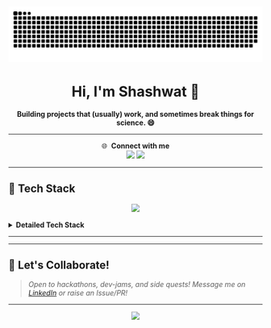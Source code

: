 <!-- Banner or animated GIF -->
<p align="center">
  <img src="https://github.com/Platane/snk/raw/output/github-contribution-grid-snake.svg" alt="snake animation" />
</p>

<h1 align="center">Hi, I'm Shashwat 👋</h1>
<p align="center"> <b>Building projects that (usually) work, and sometimes break things for science. 😄</b> </p>

---

<div align="center">

🌐 &nbsp;**Connect with me**  
<a href="https://www.linkedin.com/in/shashwat-dewangan-408637246/"><img src="https://img.shields.io/badge/LinkedIn-%230077B5?style=for-the-badge&logo=linkedin&logoColor=white" /></a>
<a href="https://leetcode.com/u/shashwat444/"><img src="https://img.shields.io/badge/LeetCode-FFA116?style=for-the-badge&logo=LeetCode&logoColor=black" /></a>
  
</div>

---

## 🚀 Tech Stack  
<p align="center">
  <img src="https://skillicons.dev/icons?i=cpp,html,css,js,react,nodejs,express,mongodb,mysql,git,github,tensorflow,scikitlearn,vercel,postman" />
</p>

<details>
  <summary><b>Detailed Tech Stack</b></summary>
  
  ![C++](https://img.shields.io/badge/c++-%2300599C.svg?style=for-the-badge&logo=c%2B%2B&logoColor=white)
  ![HTML5](https://img.shields.io/badge/html5-%23E34F26.svg?style=for-the-badge&logo=html5&logoColor=white)
  ![Render](https://img.shields.io/badge/Render-46E3B7.svg?style=for-the-badge&logo=render&logoColor=white)
  ![Express.js](https://img.shields.io/badge/express.js-%23404d59.svg?style=for-the-badge&logo=express&logoColor=%2361DAFB)
  ![NodeJS](https://img.shields.io/badge/node.js-6DA55F?style=for-the-badge&logo=node.js&logoColor=white)
  ![React](https://img.shields.io/badge/react-%2320232a.svg?style=for-the-badge&logo=react&logoColor=%2361DAFB)
  ![Socket.io](https://img.shields.io/badge/Socket.io-black?style=for-the-badge&logo=socket.io&badgeColor=010101)
  ![Vite](https://img.shields.io/badge/vite-%23646CFF.svg?style=for-the-badge&logo=vite&logoColor=white)
  ![MongoDB](https://img.shields.io/badge/MongoDB-%234ea94b.svg?style=for-the-badge&logo=mongodb&logoColor=white)
  ![MySQL](https://img.shields.io/badge/mysql-4479A1.svg?style=for-the-badge&logo=mysql&logoColor=white)
  ![scikit-learn](https://img.shields.io/badge/scikit--learn-%23F7931E.svg?style=for-the-badge&logo=scikit-learn&logoColor=white)
  ![TensorFlow](https://img.shields.io/badge/TensorFlow-%23FF6F00.svg?style=for-the-badge&logo=TensorFlow&logoColor=white)
  ![Git](https://img.shields.io/badge/git-%23F05033.svg?style=for-the-badge&logo=git&logoColor=white)
  ![GitHub](https://img.shields.io/badge/github-%23121011.svg?style=for-the-badge&logo=github&logoColor=white)
  ![Postman](https://img.shields.io/badge/Postman-FF6C37?style=for-the-badge&logo=postman&logoColor=white)
</details>

---



---



## 🤝 Let's Collaborate!
> _Open to hackathons, dev-jams, and side quests! Message me on [LinkedIn](https://www.linkedin.com/in/shashwat-dewangan-408637246/) or raise an Issue/PR!_

---

<p align="center">
  <img src="https://capsule-render.vercel.app/api?type=waving&color=gradient&height=60&section=footer"/>
</p>
